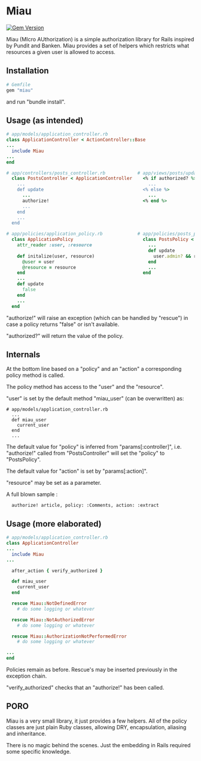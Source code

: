 Miau
====
[![Gem Version](https://badge.fury.io/rb/miau.png)](http://badge.fury.io/rb/miau)

Miau (MIcro AUthorization) is a simple authorization library for Rails
inspired by Pundit and Banken.
Miau provides a set of helpers which restricts what resources
a given user is allowed to access.

Installation
------------

~~~ ruby
# Gemfile
gem "miau"
~~~

and run "bundle install".

Usage (as intended)
-------------------

~~~ ruby
# app/models/application_controller.rb
class ApplicationController < ActionController::Base
...
  include Miau
...
end
~~~

~~~ ruby
# app/controllers/posts_controller.rb            # app/views/posts/update.rb
  class PostsController < ApplicationController    <% if authorized? %>
    ...                                              ...
    def update                                     <% else %>
      ...                                            ...
      authorize!                                   <% end %>
      ...
    end
    ...
  end
~~~

~~~ ruby
# app/policies/application_policy.rb             # app/policies/posts_policy.rb
  class ApplicationPolicy                          class PostsPolicy < ApplicationPolicy
    attr_reader :user, :resource                     ...
                                                     def update
    def initalize(user, resource)                      user.admin? && resource.published?
      @user = user                                   end
      @resource = resource                           ...
    end                                            end
    ...
    def update
      false
    end
    ...
  end
~~~

"authorize!" will raise an exception (which can be handled by "rescue")
in case a policy returns "false" or isn't available.

"authorized?" will return the value of the policy.


Internals
---------

At the bottom line based on a "policy" and an "action"
a corresponding policy method is called.

The policy method has access to the "user" and the "resource".

"user" is set by the default method "miau_user" (can be overwritten) as:

~~~
# app/models/application_controller.rb
  ...
  def miau_user
    current_user
  end
  ...
~~~

The default value for "policy" is inferred from "params[:controller]",
i.e. "authorize!" called from "PostsController" will
set the "policy" to "PostsPolicy".

The default value for "action" is set by "params[:action]".

"resource" may be set as a parameter.

A full blown sample :

~~~
  authorize! article, policy: :Comments, action: :extract
~~~

Usage (more elaborated)
-----------------------

~~~ ruby
# app/models/application_controller.rb
class ApplicationController
...
  include Miau
...

  after_action { verify_authorized }

  def miau_user
    current_user
  end

  rescue Miau::NotDefinedError
    # do some logging or whatever

  rescue Miau::NotAuthorizedError
    # do some logging or whatever

  rescue Miau::AuthorizationNotPerformedError
    # do some logging or whatever

...
end
~~~

Policies remain as before.
Rescue's may be inserted previously in the exception chain.

"verify_authorized" checks that an "authorize!" has been called.


PORO
----
Miau is a very small library, it just provides a few helpers.
All of the policy classes are just plain Ruby classes,
allowing DRY, encapsulation, aliasing and inheritance.

There is no magic behind the scenes.
Just the embedding in Rails required some specific knowledge.
